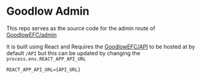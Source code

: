 # Goodlow Admin

This repo serves as the source code for the admin route of [GoodlowEFC/admin](https://github.com/OwenRempel/GoodlowEFC/tree/main/admin)

It is built using React and Requires the [GoodlowEFC/API](https://github.com/OwenRempel/GoodlowEFC/tree/main/API) to be hosted at by default <code>/API</code> but this can be updated by changing the <code>process.env.REACT_APP_API_URL</code>

```ENV
REACT_APP_API_URL={API_URL}
```

